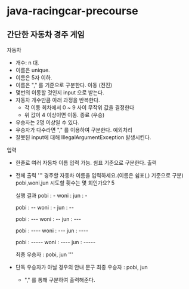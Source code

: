 # java-racingcar-precourse

## 간단한 자동차 경주 게임
자동차
  - 개수: n 대.
  - 이름은 unique.
  - 이름은 5자 이하.
  - 이름은 "," 를 기준으로 구분한다.
이동 (전진)
  - 몇번의 이동할 것인지 input 으로 받는다.
  - 자동차 개수만큼 아래 과정을 반복한다.
    - 각 이동 회차에서 0 ~ 9 사이 무작위 값을 결정한다
    - 위 값이 4 이상이면 이동.
종료 (우승)
  - 우승자는 2명 이상일 수 있다.
  - 우승자가 다수라면 "," 를 이용하여 구분한다.
예외처리
  - 잘못된 input에 대해 IllegalArgumentException 발생시킨다.

입력
  - 한줄로 여러 자동차 이름 입력 가능. 쉼표 기준으로 구분한다.
출력
- 전체 출력
  '''
  경주할 자동차 이름을 입력하세요.(이름은 쉼표(,) 기준으로 구분)
  pobi,woni,jun
  시도할 횟수는 몇 회인가요?
  5
  
  실행 결과
  pobi : -
  woni : 
  jun : -
  
  pobi : --
  woni : -
  jun : --
  
  pobi : ---
  woni : --
  jun : ---
  
  pobi : ----
  woni : ---
  jun : ----
  
  pobi : -----
  woni : ----
  jun : -----
  
  최종 우승자 : pobi, jun
  '''
- 단독 우승자가 아닐 경우의 안내 문구
  최종 우승자 : pobi, jun
  - "," 를 통해 구분하여 출력해준다.
